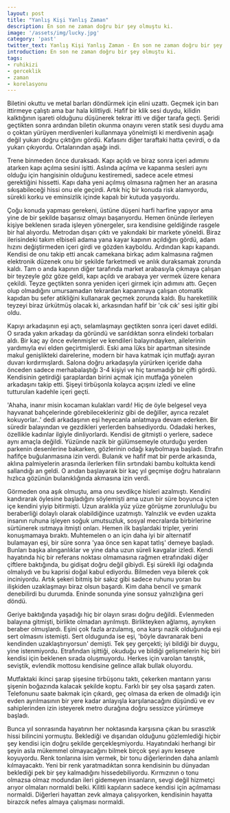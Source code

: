 ```yaml
---
layout: post
title: "Yanlış Kişi Yanlış Zaman"
description: En son ne zaman doğru bir şey olmuştu ki.
image: '/assets/img/lucky.jpg'
category: 'past'
twitter_text: Yanlış Kişi Yanlış Zaman - En son ne zaman doğru bir şey olmuştu ki
introduction: En son ne zaman doğru bir şey olmuştu ki.
tags:
- ruhikizi
- gerceklik
- zaman
- korelasyonu
---
```

Biletini okuttu ve metal barları döndürmek için elini uzattı. Geçmek için barı ittirmeye çalıştı ama bar hala kilitliydi. Hafif bir klik sesi duydu, kilidin kalktığının işareti olduğunu düşünerek tekrar itti ve diğer tarafa geçti. Şeridi geçtikten sonra ardından biletin okunma onayını veren statik sesi duydu ama o çoktan yürüyen merdivenleri kullanmaya yönelmişti ki merdivenin aşağı değil yukarı doğru çıktığını gördü. Kafasını diğer taraftaki hatta çevirdi, o da yukarı çıkıyordu. Ortalarından aşağı indi.

Trene binmeden önce duraksadı. Kapı açıldı ve biraz sonra içeri adımını atarken kapı açılma sesini işitti. Aslında açılma ve kapanma sesleri aynı olduğu için hangisinin olduğunu kestiremedi, sadece acele etmesi gerektiğini hissetti. Kapı daha yeni açılmış olmasına rağmen her an arasına sıkışabileceği hissi onu ele geçirdi. Artık hiç bir konuda risk alamıyordu, sürekli korku ve eminsizlik içinde kapalı bir kutuda yaşıyordu.

Çoğu konuda yapması gerekeni, üstüne düşeni harfi harfine yapıyor ama yine de bir şekilde başarısız olmayı başarıyordu. Hemen önünde ilerleyen kişiye beklenen sırada işleyen yönergeler, sıra kendisine geldiğinde rasgele bir hal alıyordu. Metrodan dışarı çıktı ve yakındaki bir markete yöneldi. Biraz ilerisindeki takım elbiseli adama yana kayar kapının açıldığını gördü, adam hızını değiştirmeden içeri girdi ve gözden kayboldu. Ardından kapı kapandı. Kendisi de onu takip etti ancak camekana birkaç adım kalmasına rağmen elektronik düzenek onu bir şekilde farketmedi ve anlık duraksamak zorunda kaldı. Tam o anda kapının diğer tarafında market arabasıyla çıkmaya çalışan bir teyzeyle göz göze geldi, kapı açıldı ve arabaya yer vermek üzere kenara çekildi. Teyze geçtikten sonra yeniden içeri girmek için adımını attı. Geçen olup olmadığını umursamadan tekrardan kapanmaya çalışan otomatik kapıdan bu sefer atikliğini kullanarak geçmek zorunda kaldı. Bu hareketlilik teyzeyi biraz ürkütmüş olacak ki, arkasından hafif bir 'cık cık' sesi işitir gibi oldu.

Kapıyı arkadaşının eşi açtı, selamlaşmayı geçtikten sonra içeri davet edildi. O sırada yakın arkadaşı da göründü ve sarıldıktan sonra elindeki torbaları aldı. Bir kaç ay önce evlenmişler ve kendileri balayındayken, ailelerinin yardımıyla evi elden geçirtmişlerdi. Eski ama lüks bir apartman sitesinde makul genişlikteki dairelerine, modern bir hava katmak için mutfağı ayıran duvarı kırdırmışlardı. Salona doğru arkadaşıyla yürürken içeride daha önceden sadece merhabalaştığı 3-4 kişiyi ve hiç tanımadığı bir çifti gördü. Kendisinin getirdiği şaraplardan birini açmak için mutfağa yönelen arkadaşını takip etti. Şişeyi tirbüşonla kolayca açışını izledi ve eline tutturulan kadehle içeri geçti.

'Ahaha, inanır misin kocaman kulakları vardı! Hiç de öyle belgesel veya hayvanat bahçelerinde görebilecekleriniz gibi de değiller, ayrıca rezalet kokuyorlar..' dedi arkadaşının eşi heyecanla anlatmaya devam ederken. Bir süredir balayından ve gezdikleri yerlerden bahsediyordu. Odadaki herkes, özellikle kadınlar ilgiyle dinliyorlardı. Kendisi de gitmişti o yerlere, sadece aynı amaçla değildi. Yüzünde nazik bir gülümsemeyle oturduğu yerden parkenin desenlerine bakarken, gözlerinin odağı kaybolmaya başladı. Etrafın hafifçe buğulanmasına izin verdi. Bulanık ve hafif mat bir perde arkasında, aklına palmiyelerin arasında ilerlerken filin sırtındaki bambu koltukta kendi sallandığı an geldi. O andan başlayarak bir kaç yıl geçmişe doğru hatıraların hızlıca gözünün bulanıklığında akmasına izin verdi.

Görmeden ona aşık olmuştu, ama onu sevdikçe hisleri azalmıştı. Kendini kandırarak öylesine başladığını söylemişti ama uzun bir süre boyunca içten içe kendini yiyip bitirmişti. Uzun aralıkla yüz yüze görüşme zorunluluğu bu beraberliği dolaylı olarak olabildiğince uzatmıştı. Yalnızlık ve evden uzakta insanın ruhuna işleyen soğuk umutsuzluk, sosyal mecralarda birbirlerine sürtünerek ısıtmaya itmişti onları. Hemen ilk başlardaki tripler, yerini konuşmamaya bıraktı. Muhtemelen o an için daha iyi bir alternatif bulamayan eşi, bir süre sonra 'yaa önce sen kapat tatlış' demeye başladı. Bunları başka alınganlıklar ve yine daha uzun süreli kavgalar izledi. Kendi hayatında hiç bir referans noktası olmamasına rağmen etrafındaki diğer çiftlere baktığında, bu gidişat doğru değil gibiydi. Eşi sürekli ilgi odağında olmalıydı ve bu kaprisi doğal kabul ediyordu. Bilmeden veya bilerek çok inciniyordu. Artık şekeri bitmiş bir sakız gibi sadece ruhunu yoran bu ilişkiden uzaklaşmayı biraz olsun başardı. Kim daha bencil ve şımarık denebilirdi bu durumda. Eninde sonunda yine sonsuz yalnızlığına geri döndü.

Geriye baktığında yaşadığı hiç bir olayın sırası doğru değildi. Evlenmeden balayına gitmişti, birlikte olmadan ayrılmıştı. Birlikteyken ağlamış, ayrıyken beraber olmuşlardı. Eşini çok fazla arzulamış, ona karşı nazik olduğunda eşi sert olmasını istemişti. Sert oldugunda ise eşi, 'böyle davranarak beni kendinden uzaklaştırıyorsun' demişti. Tek şey gerçekti; iyi bildiği bir duygu, yine istenmiyordu. Etrafından işittiği, okuduğu ve bildiği gelişmelerin hiç biri kendisi için beklenen sırada oluşmuyordu. Herkes için varolan tanıştık, seviştik, evlendik mottosu kendisine gelince allak bullak oluyordu.

Mutfaktaki ikinci şarap şişesine tirbüşonu taktı, çekerken mantarın yarısı şişenin boğazında kalacak şekilde koptu. Farklı bir şey olsa şaşardı zaten. Telefonunu saate bakmak için çıkardı, geç olmasa da erken de olmadığı için evden ayrılmasının bir yere kadar anlayışla karşılanacağını düşündü ve ev sahiplerinden izin isteyerek metro durağına doğru sessizce yürümeye başladı.

Bunca yıl sonrasında hayatının her noktasında karşısına çıkan bu sırasızlık hissi bilincini yormuştu. Beklediği ve dışarıdan olduğunu gözlemlediği hiçbir şey kendisi için doğru şekilde gerçekleşmiyordu. Hayatındaki herhangi bir şeyin asla mükemmel olmayacağını bilmek birçok şeyi aynı keseye koyuyordu. Renk tonlarına isim vermek, bir tonu diğerlerinden daha anlamlı kılmayacaktı. Yeni bir renk yaratmadıktan sonra kendisinin bu dünyadan beklediği pek bir şey kalmadığını hissedebiliyordu. Kırmızının o tonu olmazsa olmaz modundan ileri gidemeyen insanların, sevgi değil hizmetçi arıyor olmaları normaldi belki. Kilitli kapıların sadece kendisi için açılmaması normaldi. Diğerleri hayattan zevk almaya çalışıyorken, kendisinin hayatta birazcık nefes almaya çalışması normaldi.
